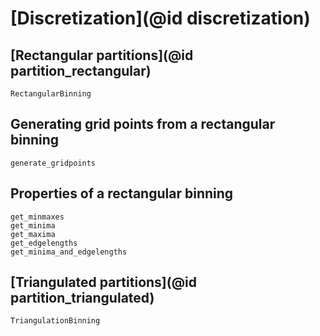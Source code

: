 # [Discretization](@id discretization)

## [Rectangular partitions](@id partition_rectangular)

```@docs
RectangularBinning
```

## Generating grid points from a rectangular binning
```@docs
generate_gridpoints
```

## Properties of a rectangular binning
```@docs
get_minmaxes
get_minima
get_maxima
get_edgelengths
get_minima_and_edgelengths
```

## [Triangulated partitions](@id partition_triangulated)

```@docs
TriangulationBinning
```